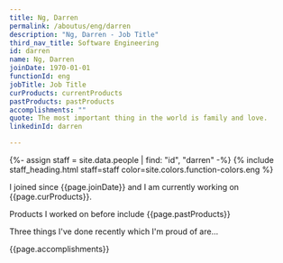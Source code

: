 ```yaml
---
title: Ng, Darren
permalink: /aboutus/eng/darren
description: "Ng, Darren - Job Title"
third_nav_title: Software Engineering
id: darren
name: Ng, Darren
joinDate: 1970-01-01
functionId: eng
jobTitle: Job Title
curProducts: currentProducts
pastProducts: pastProducts
accomplishments: ""
quote: The most important thing in the world is family and love.
linkedinId: darren

---
```


{%- assign staff = site.data.people | find: "id", "darren" -%}
{% include staff_heading.html staff=staff color=site.colors.function-colors.eng %}

<p>I joined since {{page.joinDate}} and I am currently working on {{page.curProducts}}.</p>

<p>Products I worked on before include {{page.pastProducts}}</p>

<p>Three things I've done recently which I'm proud of are...</p>
{{page.accomplishments}}
